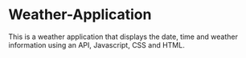 # Weather-Application
 This is a weather application that displays the date, time and weather information using an API, Javascript, CSS and HTML.
